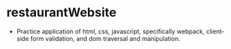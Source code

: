 # restaurantWebsite
- Practice application of html, css, javascript, specifically webpack, client-side form validation, and dom traversal and manipulation. 
